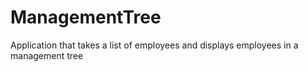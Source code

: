 # ManagementTree
Application that takes a list of employees and displays employees in a management tree
